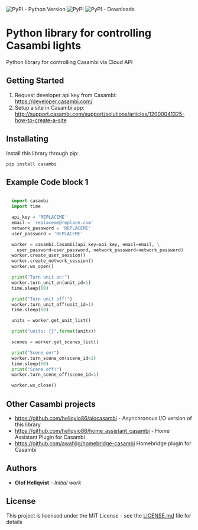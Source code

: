 ![PyPI - Python Version](https://img.shields.io/pypi/pyversions/casambi) ![PyPI](https://img.shields.io/pypi/v/casambi) ![PyPI - Downloads](https://img.shields.io/pypi/dm/aiocasambi)

# Python library for controlling Casambi lights

Python library for controlling Casambi via Cloud API

## Getting Started
1. Request developer api key from Casambi: https://developer.casambi.com/
2. Setup a site in Casambi app: http://support.casambi.com/support/solutions/articles/12000041325-how-to-create-a-site

## Installating
Install this library through pip: 
```
pip install casambi
```

## Example Code block 1
```python

  import casambi
  import time

  api_key = 'REPLACEME'
  email = 'replaceme@replace.com'
  network_password = 'REPLACEME'
  user_password = 'REPLACEME'

  worker = casambi.Casambi(api_key=api_key, email=email, \
    user_password=user_password, network_password=network_password)
  worker.create_user_session()
  worker.create_network_session()
  worker.ws_open()

  print("Turn unit on!")
  worker.turn_unit_on(unit_id=1)
  time.sleep(60)

  print("Turn unit off!")
  worker.turn_unit_off(unit_id=1)
  time.sleep(60)

  units = worker.get_unit_list()

  print("units: {}".format(units))

  scenes = worker.get_scenes_list()

  print("Scene on!")
  worker.turn_scene_on(scene_id=1)
  time.sleep(60)
  print("Scene off!")
  worker.turn_scene_off(scene_id=1)

  worker.ws_close()
```
## Other Casambi projects
* https://github.com/hellqvio86/aiocasambi - Asynchronous I/O version of this library
* https://github.com/hellqvio86/home_assistant_casambi - Home Assistant Plugin for Casambi
* https://github.com/awahlig/homebridge-casambi Homebridge plugin for Casambi

## Authors

* **Olof Hellqvist** - *Initial work*

## License

This project is licensed under the MIT License - see the [LICENSE.md](LICENSE.md) file for details

